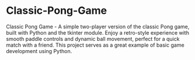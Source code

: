 # Classic-Pong-Game
Classic Pong Game - A simple two-player version of the classic Pong game, built with Python and the tkinter module. Enjoy a retro-style experience with smooth paddle controls and dynamic ball movement, perfect for a quick match with a friend. This project serves as a great example of basic game development using Python.
